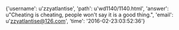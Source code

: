 {'username': u'zzyatlantise', 'path': u'wd1140/1140.html', 'answer': u"Cheating is cheating, people won't say it is a good thing.", 'email': u'zzyatlantise@126.com', 'time': '2016-02-23:03:52:36'}